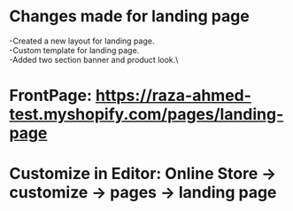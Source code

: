 # Changes made for landing page
-Created a new layout for landing page.\
-Custom template for landing page.\
-Added two section banner and product look.\

# FrontPage: https://raza-ahmed-test.myshopify.com/pages/landing-page

# Customize in Editor: Online Store -> customize -> pages -> landing page
